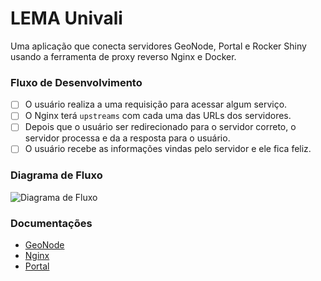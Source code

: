 # LEMA Univali

Uma aplicação que conecta servidores GeoNode, Portal e Rocker Shiny usando a ferramenta de proxy reverso Nginx e Docker.

### Fluxo de Desenvolvimento

- [ ] O usuário realiza a uma requisição para acessar algum serviço.
- [ ] O Nginx terá `upstreams` com cada uma das URLs dos servidores.
- [ ] Depois que o usuário ser redirecionado para o servidor correto, o servidor processa e da a resposta para o usuário.
- [ ] O usuário recebe as informações vindas pelo servidor e ele fica feliz.

### Diagrama de Fluxo

![Diagrama de Fluxo](https://github.com/DanielAraldi/oceanography/assets/50931267/625c6683-8494-4cf1-8b91-7e1eb3a2631d)

### Documentações

- [GeoNode](./geonode/README.md)
- [Nginx](./nginx/README.md)
- [Portal](./portal/README.md)
